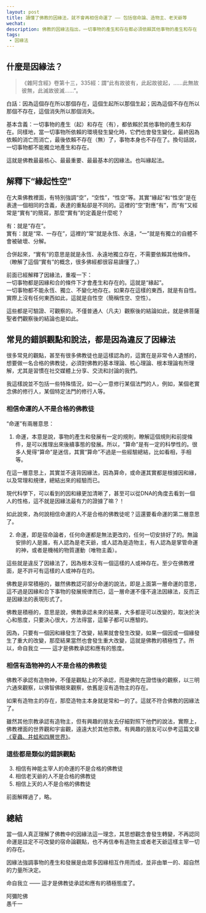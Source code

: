 ```yaml
---
layout: post
title: 讀懂了佛教的因緣法，就不會再相信命運了 —— 包括宿命論、造物主、老天爺等
wechat: 
description: 佛教的因緣法指出，一切事物的產生和存在都必須依賴其他事物的產生和存在（簡稱：緣起），換句話說，一切事物都不會獨立地、永恆地、不變的存在（簡稱：自性空、性空或空性）。這就是佛教最重要的緣起性空。
tags:
 - 因緣法
---
```


## 什麼是因緣法？

>《雜阿含經》卷第十三，335經：謂“此有故彼有，此起故彼起，……此無故彼無，此滅故彼滅……”。

白話：因為這個存在所以那個存在，這個生起所以那個生起；因為這個不存在所以那個不存在，這個消失所以那個消失。

基本含義：一切事物的產生（起）和存在（有），都依賴於其他事物的產生和存在。同樣地，當一切事物所依賴的環境發生變化時，它們也會發生變化，最終因為依賴的消亡而消亡，最後依賴不存在（無）了，事物本身也不存在了。換句話說，一切事物都不能獨立地產生和存在。

這就是佛教最最核心、最最重要、最最基本的因緣法。也叫緣起法。

## 解釋下“緣起性空”

在大乘佛教裡面，有特別強調“空”，“空性”，“性空”等。其實“緣起”和“性空”是在表達一個相同的含義，表達的重點卻是不同的。這裡的“空”對應“有”，而“有”又經常是“實有”的簡寫，那麼“實有”的定義是什麼呢？

有：就是“存在”。<br>
實有：就是“常、一存在”，這裡的“常”就是永恆、永遠，“一”就是有獨立的自體不會被破壞、分解。

合併起來，“實有”的意思是就是永恆、永遠地獨立存在，不需要依賴其他條件。（瞭解了這個“實有”的概念，很多佛經都很容易讀懂了。）

前面已經解釋了因緣法，重複一下：<br>
一切事物都是因緣和合的條件下才會產生和存在的。這就是“緣起”。<br>
一切事物都不能永恆、獨立、不變化地存在。如果存在這樣的東西，就是有自性。實際上沒有任何東西如此，這就是自性空（簡稱性空、空性）。

這些都是可驗證、可觀察的。不僅普通人（凡夫）觀察後的結論如此，就是佛菩薩聖者們觀察後的結論也是如此。

## 常見的錯誤觀點和說法，都是因為違反了因緣法

很多常見的觀點，甚至有很多佛教徒也是這樣認為的，這實在是非常令人遺憾的，想要做一名合格的佛教徒，必須對佛教的基本理論、核心理論、根本理論有所理解，尤其是習慣在社交媒體上分享、交流和討論的我們。

我這樣說並不包括一些特殊情況，如一心一意修行某個法門的人，例如，某個老實念佛的修行人，某個特定法門的修行人等。

### 相信命運的人不是合格的佛教徒 

“命運”有兩層意思：

1. 命運，本意是說，事物的產生和發展有一定的規則，瞭解這個規則和前提條件，是可以推理出來後續事態的發展。所以，“算命”是有一定的科學性的。很多人覺得“算命”是迷信，其實“算命”不過是一些經驗總結，比如看相，手相等。

在這一層意思上，其實並不違背因緣法，因為算命，或命運其實都是根據因和緣，以及常理和規律，總結出來的經驗而已。

現代科學下，可以看到的因和緣更加清晰了，甚至可以從DNA的角度去看到一個人的性格，這不就是因緣法最有力的證據了嘛？！

如此說來，為何說相信命運的人不是合格的佛教徒呢？這還要看命運的第二層意思了。

2. 命運，即是宿命論者，任何命運都是無法更改的，任何一切安排好了的。無論安排的人是誰，有人認為是老天爺，或人認為是造物主，有人認為是掌管命運的神，或者是機械的物質運動（唯物主義）。

這些就是違反了因緣法了，因為根本沒有一個這樣的人或神存在。至少在佛教裡面，是不許可有這樣的人或神存在的。

佛教是非常積極的，雖然佛教認可部分命運的說法，即是上面第一層命運的意思，這不過是因緣和合下事物的發展規律而已，這一層命運不僅不違法因緣法，反而正是因緣法的表現形式了。

佛教是積極的，意思是說，佛教承認未來的結果，大多都是可以改變的，取決於決心和態度，只要決心很大，方法得當，這輩子都可以應驗的。

因為，只要有一個因和緣發生了改變，結果就會發生改變，如果一個因或一個緣發生了重大的改變，那麼結果當然也會發生重大改變，這就是佛教的積極性了。所以，命自我立 —— 這才是佛教承認和應有的態度。

### 相信有造物神的人不是合格的佛教徒 

佛教不承認有造物神，不僅是觀點上的不承認，而是佛陀在證悟後的觀察，以三明六通來觀察，以佛智佛眼來觀察，依舊是沒有造物主的存在。

如果有造物主的存在，那麼造物主本身就是常和一的了。這就不符合佛教的因緣法了。

雖然其他宗教承認有造物主，但有興趣的朋友去仔細對照下他們的說法，實際上，佛教裡面的世界觀和宇宙觀，遠遠大於其他宗教。有興趣的朋友可以參考這篇文章[《夏蟲、井蛙和四層世界》](https://mp.weixin.qq.com/s/HpZRwttjS7obLhKpl2itMQ)。

### 這些都是類似的錯誤觀點

3. 相信有神能主宰人的命運的不是合格的佛教徒 
4. 相信老天爺的人不是合格的佛教徒
5. 相信上天的人不是合格的佛教徒

前面解釋過了，略。

## 總結

當一個人真正理解了佛教中的因緣法這一理念，其思想觀念會發生轉變，不再認同命運是註定不可改變的宿命論觀點，也不再信奉有造物主或者老天爺這樣主宰一切的存在。

因緣法強調事物的產生和發展是由眾多因緣相互作用而成，並非由單一的、超自然的力量所決定。

命自我立 —— 這才是佛教徒承認和應有的積極態度了。

阿彌陀佛<br>
愚千一

